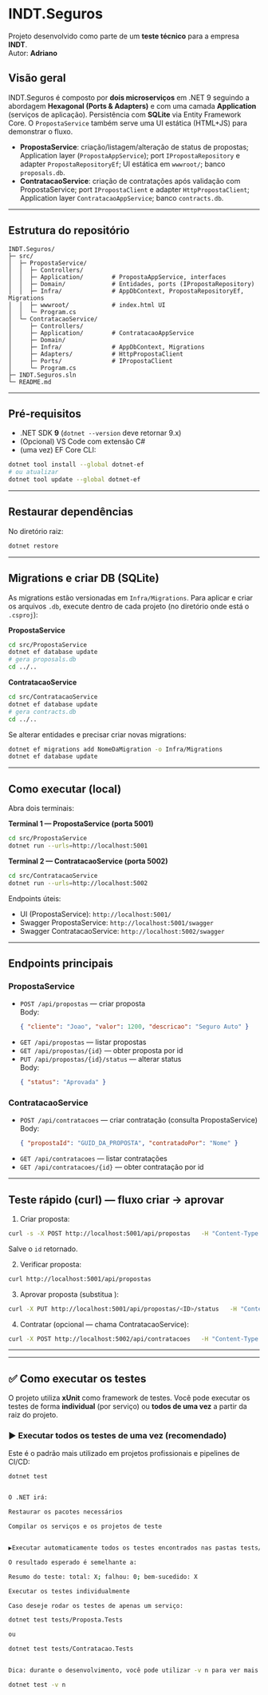 # INDT.Seguros

Projeto desenvolvido como parte de um **teste técnico** para a empresa **INDT**.  
Autor: **Adriano**

## Visão geral
INDT.Seguros é composto por **dois microserviços** em .NET 9 seguindo a abordagem **Hexagonal (Ports & Adapters)** e com uma camada **Application** (serviços de aplicação). Persistência com **SQLite** via Entity Framework Core. O `PropostaService` também serve uma UI estática (HTML+JS) para demonstrar o fluxo.

- **PropostaService**: criação/listagem/alteração de status de propostas; Application layer (`PropostaAppService`); port `IPropostaRepository` e adapter `PropostaRepositoryEf`; UI estática em `wwwroot/`; banco `proposals.db`.
- **ContratacaoService**: criação de contratações após validação com PropostaService; port `IPropostaClient` e adapter `HttpPropostaClient`; Application layer `ContratacaoAppService`; banco `contracts.db`.

---

## Estrutura do repositório
```
INDT.Seguros/
├─ src/
│  ├─ PropostaService/
│  │  ├─ Controllers/
│  │  ├─ Application/        # PropostaAppService, interfaces
│  │  ├─ Domain/             # Entidades, ports (IPropostaRepository)
│  │  ├─ Infra/              # AppDbContext, PropostaRepositoryEf, Migrations
│  │  ├─ wwwroot/            # index.html UI
│  │  └─ Program.cs
│  └─ ContratacaoService/
│     ├─ Controllers/
│     ├─ Application/        # ContratacaoAppService
│     ├─ Domain/
│     ├─ Infra/              # AppDbContext, Migrations
│     ├─ Adapters/           # HttpPropostaClient
│     ├─ Ports/              # IPropostaClient
│     └─ Program.cs
├─ INDT.Seguros.sln
└─ README.md
```

---

## Pré-requisitos
- .NET SDK **9** (`dotnet --version` deve retornar 9.x)
- (Opcional) VS Code com extensão C#
- (uma vez) EF Core CLI:
```bash
dotnet tool install --global dotnet-ef
# ou atualizar
dotnet tool update --global dotnet-ef
```

---

## Restaurar dependências
No diretório raiz:
```bash
dotnet restore
```

---

## Migrations e criar DB (SQLite)
As migrations estão versionadas em `Infra/Migrations`. Para aplicar e criar os arquivos `.db`, execute dentro de cada projeto (no diretório onde está o `.csproj`):

**PropostaService**
```bash
cd src/PropostaService
dotnet ef database update
# gera proposals.db
cd ../..
```

**ContratacaoService**
```bash
cd src/ContratacaoService
dotnet ef database update
# gera contracts.db
cd ../..
```

Se alterar entidades e precisar criar novas migrations:
```bash
dotnet ef migrations add NomeDaMigration -o Infra/Migrations
dotnet ef database update
```

---

## Como executar (local)
Abra dois terminais:

**Terminal 1 — PropostaService (porta 5001)**
```bash
cd src/PropostaService
dotnet run --urls=http://localhost:5001
```

**Terminal 2 — ContratacaoService (porta 5002)**
```bash
cd src/ContratacaoService
dotnet run --urls=http://localhost:5002
```

Endpoints úteis:
- UI (PropostaService): `http://localhost:5001/`
- Swagger PropostaService: `http://localhost:5001/swagger`
- Swagger ContratacaoService: `http://localhost:5002/swagger`

---

## Endpoints principais

### PropostaService
- `POST /api/propostas` — criar proposta  
  Body:
  ```json
  { "cliente": "Joao", "valor": 1200, "descricao": "Seguro Auto" }
  ```
- `GET /api/propostas` — listar propostas
- `GET /api/propostas/{id}` — obter proposta por id
- `PUT /api/propostas/{id}/status` — alterar status  
  Body:
  ```json
  { "status": "Aprovada" }
  ```

### ContratacaoService
- `POST /api/contratacoes` — criar contratação (consulta PropostaService)  
  Body:
  ```json
  { "propostaId": "GUID_DA_PROPOSTA", "contratadoPor": "Nome" }
  ```
- `GET /api/contratacoes` — listar contratações
- `GET /api/contratacoes/{id}` — obter contratação por id

---

## Teste rápido (curl) — fluxo criar → aprovar
1. Criar proposta:
```bash
curl -s -X POST http://localhost:5001/api/propostas   -H "Content-Type: application/json"   -d '{"cliente":"Joao","valor":1200,"descricao":"Seguro Auto"}'
```
Salve o `id` retornado.

2. Verificar proposta:
```bash
curl http://localhost:5001/api/propostas
```

3. Aprovar proposta (substitua <ID>):
```bash
curl -X PUT http://localhost:5001/api/propostas/<ID>/status   -H "Content-Type: application/json"   -d '{"status":"Aprovada"}' -i
```

4. Contratar (opcional — chama ContratacaoService):
```bash
curl -X POST http://localhost:5002/api/contratacoes   -H "Content-Type: application/json"   -d '{"propostaId":"<ID>","contratadoPor":"Usuario UI"}' -i
```

---

---

## ✅ Como executar os testes

O projeto utiliza **xUnit** como framework de testes. Você pode executar os testes de forma **individual** (por serviço) ou **todos de uma vez** a partir da raiz do projeto.

### ▶️ Executar todos os testes de uma vez (recomendado)

Este é o padrão mais utilizado em projetos profissionais e pipelines de CI/CD:

```bash
dotnet test


O .NET irá:

Restaurar os pacotes necessários

Compilar os serviços e os projetos de teste


▶️Executar automaticamente todos os testes encontrados nas pastas tests/*

O resultado esperado é semelhante a:

Resumo do teste: total: X; falhou: 0; bem-sucedido: X

Executar os testes individualmente

Caso deseje rodar os testes de apenas um serviço:

dotnet test tests/Proposta.Tests

ou

dotnet test tests/Contratacao.Tests


Dica: durante o desenvolvimento, você pode utilizar -v n para ver mais detalhes:

dotnet test -v n



